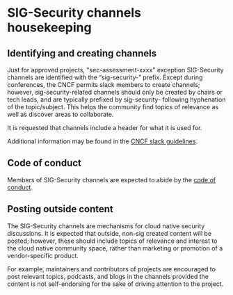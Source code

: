 # SIG-Security channels housekeeping

## Identifying and creating channels
Just for approved projects, "sec-assessment-xxxx" exception SIG-Security channels
are identified with the “sig-security-” prefix.  Except during conferences, the
CNCF permits slack members to create channels; however, sig-security-related
channels should only be created by chairs or tech leads, and are typically
prefixed by sig-security- following hyphenation of the topic/subject.  This
helps the community find topics of relevance as well as discover areas to
collaborate.

It is requested that channels include a header for what it is used for.

Additional information may be found in the [CNCF slack guidelines](https://github.com/cncf/foundation/blob/master/slack-guidelines.md).

## Code of conduct

Members of SIG-Security channels are expected to abide by the [code of conduct](https://github.com/cncf/sig-security/blob/master/CODE-OF-CONDUCT.md).

## Posting outside content

The SIG-Security channels are mechanisms for cloud native security discussions.
It is expected that outside, non-sig created content will be posted; however,
these should include topics of relevance and interest to the cloud native
community space, rather than marketing or promotion of a vendor-specific
product.

For example, maintainers and contributors of projects are encouraged to post
relevant topics, podcasts, and blogs in the channels provided the content is not
self-endorsing for the sake of driving attention to the project.
